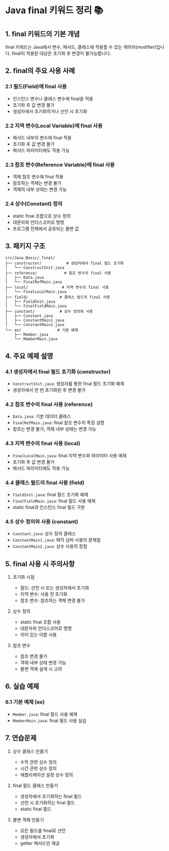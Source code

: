 # Java final 키워드 정리 📚

## 1. final 키워드의 기본 개념

final 키워드는 Java에서 변수, 메서드, 클래스에 적용할 수 있는 제어자(modifier)입니다. 
final이 적용된 대상은 초기화 후 변경이 불가능합니다.

## 2. final의 주요 사용 사례

### 2.1 필드(Field)에 final 사용
- 인스턴스 변수나 클래스 변수에 final을 적용
- 초기화 후 값 변경 불가
- 생성자에서 초기화하거나 선언 시 초기화

### 2.2 지역 변수(Local Variable)에 final 사용
- 메서드 내부의 변수에 final 적용
- 초기화 후 값 변경 불가
- 메서드 파라미터에도 적용 가능

### 2.3 참조 변수(Reference Variable)에 final 사용
- 객체 참조 변수에 final 적용
- 참조하는 객체는 변경 불가
- 객체의 내부 상태는 변경 가능

### 2.4 상수(Constant) 정의
- static final 조합으로 상수 정의
- 대문자와 언더스코어로 명명
- 프로그램 전체에서 공유되는 불변 값

## 3. 패키지 구조

```
src/Java_Basic/_final/
├── constructor/           # 생성자에서 final 필드 초기화
│   └── ConstructInit.java
├── reference/            # 참조 변수의 final 사용
│   ├── Data.java
│   └── FinalRefMain.java
├── local/               # 지역 변수의 final 사용
│   └── FinalLocalMain.java
├── field/              # 클래스 필드의 final 사용
│   ├── FieldInit.java
│   └── FinalFieldMain.java
├── constant/           # 상수 정의와 사용
│   ├── Constant.java
│   ├── ConstantMain1.java
│   └── ConstantMain2.java
└── ex/                # 기본 예제
    ├── Member.java
    └── MemberMain.java
```

## 4. 주요 예제 설명

### 4.1 생성자에서 final 필드 초기화 (constructor)
- `ConstructInit.java`: 생성자를 통한 final 필드 초기화 예제
- 생성자에서 한 번 초기화된 후 변경 불가

### 4.2 참조 변수의 final 사용 (reference)
- `Data.java`: 기본 데이터 클래스
- `FinalRefMain.java`: final 참조 변수의 특징 설명
- 참조는 변경 불가, 객체 내부 상태는 변경 가능

### 4.3 지역 변수의 final 사용 (local)
- `FinalLocalMain.java`: final 지역 변수와 파라미터 사용 예제
- 초기화 후 값 변경 불가
- 메서드 파라미터에도 적용 가능

### 4.4 클래스 필드의 final 사용 (field)
- `FieldInit.java`: final 필드 초기화 예제
- `FinalFieldMain.java`: final 필드 사용 예제
- static final과 인스턴스 final 필드 구분

### 4.5 상수 정의와 사용 (constant)
- `Constant.java`: 상수 정의 클래스
- `ConstantMain1.java`: 매직 넘버 사용의 문제점
- `ConstantMain2.java`: 상수 사용의 장점

## 5. final 사용 시 주의사항

1. 초기화 시점
   - 필드: 선언 시 또는 생성자에서 초기화
   - 지역 변수: 사용 전 초기화
   - 참조 변수: 참조하는 객체 변경 불가

2. 상수 정의
   - static final 조합 사용
   - 대문자와 언더스코어로 명명
   - 의미 있는 이름 사용

3. 참조 변수
   - 참조 변경 불가
   - 객체 내부 상태 변경 가능
   - 불변 객체 설계 시 고려

## 6. 실습 예제

### 6.1 기본 예제 (ex)
- `Member.java`: final 필드 사용 예제
- `MemberMain.java`: final 필드 사용 실습

## 7. 연습문제

1. 상수 클래스 만들기
   - 수학 관련 상수 정의
   - 시간 관련 상수 정의
   - 애플리케이션 설정 상수 정의

2. final 필드 클래스 만들기
   - 생성자에서 초기화하는 final 필드
   - 선언 시 초기화하는 final 필드
   - static final 필드

3. 불변 객체 만들기
   - 모든 필드를 final로 선언
   - 생성자에서 초기화
   - getter 메서드만 제공
